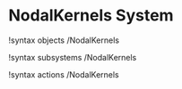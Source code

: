 <!-- MOOSE Documentation Stub: Remove this when content is added. -->

# NodalKernels System
!syntax objects /NodalKernels

!syntax subsystems /NodalKernels

!syntax actions /NodalKernels
